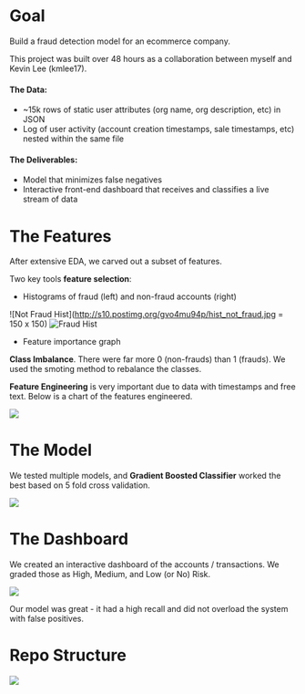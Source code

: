 
# Goal

Build a fraud detection model for an ecommerce company.

This project was built over 48 hours as a collaboration between myself and Kevin Lee (kmlee17). 

#### The Data: 
- ~15k rows of static user attributes (org name, org description, etc) in JSON
- Log of user activity (account creation timestamps, sale timestamps, etc) nested within the same file

#### The Deliverables: 
- Model that minimizes false negatives
- Interactive front-end dashboard that receives and classifies a live stream of data

# The Features

After extensive EDA, we carved out a subset of features.  

Two key tools <b>feature selection</b>: 
- Histograms of fraud (left) and non-fraud accounts (right)

![Not Fraud Hist](http://s10.postimg.org/gvo4mu94p/hist_not_fraud.jpg  = 150 x 150)
![Fraud Hist](http://s16.postimg.org/aatvh098l/hist_fraud.jpg)
- Feature importance graph

<b>Class Imbalance</b>. There were far more 0 (non-frauds) than 1 (frauds). We used the smoting method to rebalance the classes. 

<b>Feature Engineering</b> is very important due to data with timestamps and free text. Below is a chart of the features engineered.

![](http://s29.postimg.org/63gx2h7hj/feature_engineering.jpg)

# The Model

We tested multiple models, and <b>Gradient Boosted Classifier</b> worked the best based on 5 fold cross validation.

![](http://s8.postimg.org/ja8zbqq2d/models.jpg)

# The Dashboard

We created an interactive dashboard of the accounts / transactions. We graded those as High, Medium, and Low (or No) Risk. 

![](http://s14.postimg.org/n182vt9kh/dashboard.jpg)

Our model was great - it had a high recall and did not overload the system with false positives. 

# Repo Structure
![](http://s24.postimg.org/ou6xuioxh/repo_structure.jpg)
